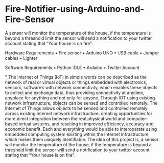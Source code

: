 # Fire-Notifier-using-Arduino-and-Fire-Sensor
A sensor will monitor the temperature of the house, if the temperature is beyond a threshold limit the sensor will send a notification to your twitter account stating that “Your house is on fire”.

Hardware Requirements
•	Fire sensor
•	Arduino UNO
•	USB cable
•	Jumper cables
•	Lighter


Software Requirements
•	Python IDLE
•	Arduino
•	Twitter Account

  "	The Internet of Things (IoT) in simple words can be described as the network of real or virtual objects or things embedded with electronics, sensors, software’s with network connectivity, which enables these objects to collect and exchange data, thus providing connectivity at anytime, anyplace for anything and not only for anyone. Through IOT using existing network infrastructure, objects can be sensed and controlled remotely. The Internet of Things allows objects to be sensed and controlled remotely across existing internet network infrastructure, creating opportunities for more direct integration between the real physical world and computer-based virtual systems, and resulting in improved efficiency, accuracy and economic benefit. Each and everything would be able to interoperate using embedded computing system existing within the Internet infrastructure which makes them uniquely identifiable. 
	The idea of this project is, a sensor will monitor the temperature of the house, if the temperature is beyond a threshold limit the sensor will send a notification to your twitter account stating that “Your house is on fire”.


